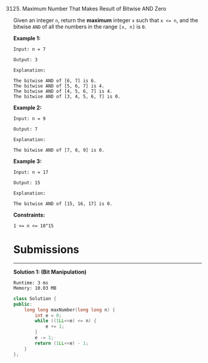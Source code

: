 3125. Maximum Number That Makes Result of Bitwise AND Zero

Given an integer `n`, return the **maximum** integer `x` such that `x <= n`, and the bitwise `AND` of all the numbers in the range `[x, n]` is `0`.
 

**Example 1:**
```
Input: n = 7

Output: 3

Explanation:

The bitwise AND of [6, 7] is 6.
The bitwise AND of [5, 6, 7] is 4.
The bitwise AND of [4, 5, 6, 7] is 4.
The bitwise AND of [3, 4, 5, 6, 7] is 0.
```

**Example 2:**
```
Input: n = 9

Output: 7

Explanation:

The bitwise AND of [7, 8, 9] is 0.
```

**Example 3:**
```
Input: n = 17

Output: 15

Explanation:

The bitwise AND of [15, 16, 17] is 0.
```
 

**Constraints:**

`1 <= n <= 10^15`

# Submissions
---
**Solution 1: (Bit Manipulation)**
```
Runtime: 3 ms
Memory: 10.03 MB
```
```c++
class Solution {
public:
    long long maxNumber(long long n) {
        int e = 0;
        while ((1LL<<e) <= n) {
            e += 1;
        }
        e -= 1;
        return (1LL<<e) - 1;
    }
};
```
